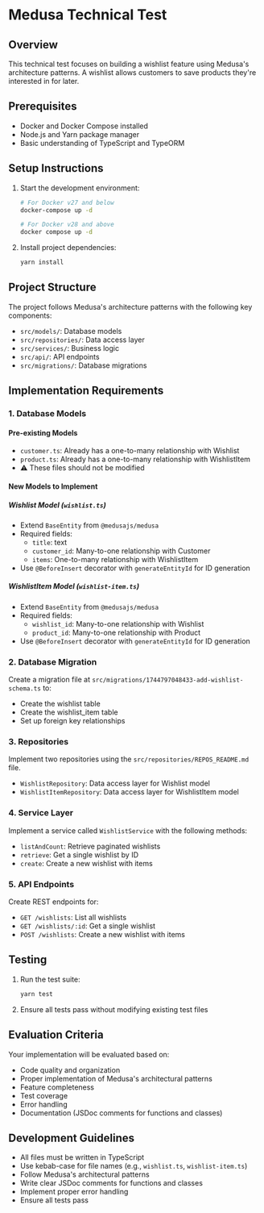 # Medusa Technical Test

## Overview

This technical test focuses on building a wishlist feature using Medusa's architecture patterns. A wishlist allows customers to save products they're interested in for later.

## Prerequisites

- Docker and Docker Compose installed
- Node.js and Yarn package manager
- Basic understanding of TypeScript and TypeORM

## Setup Instructions

1. Start the development environment:
   ```bash
   # For Docker v27 and below
   docker-compose up -d

   # For Docker v28 and above
   docker compose up -d
   ```

2. Install project dependencies:
   ```bash
   yarn install
   ```

## Project Structure

The project follows Medusa's architecture patterns with the following key components:

- `src/models/`: Database models
- `src/repositories/`: Data access layer
- `src/services/`: Business logic
- `src/api/`: API endpoints
- `src/migrations/`: Database migrations

## Implementation Requirements

### 1. Database Models

#### Pre-existing Models
- `customer.ts`: Already has a one-to-many relationship with Wishlist
- `product.ts`: Already has a one-to-many relationship with WishlistItem
- ⚠️ These files should not be modified

#### New Models to Implement

##### Wishlist Model (`wishlist.ts`)
- Extend `BaseEntity` from `@medusajs/medusa`
- Required fields:
  - `title`: text
  - `customer_id`: Many-to-one relationship with Customer
  - `items`: One-to-many relationship with WishlistItem
- Use `@BeforeInsert` decorator with `generateEntityId` for ID generation

##### WishlistItem Model (`wishlist-item.ts`)
- Extend `BaseEntity` from `@medusajs/medusa`
- Required fields:
  - `wishlist_id`: Many-to-one relationship with Wishlist
  - `product_id`: Many-to-one relationship with Product
- Use `@BeforeInsert` decorator with `generateEntityId` for ID generation

### 2. Database Migration

Create a migration file at `src/migrations/1744797048433-add-wishlist-schema.ts` to:
- Create the wishlist table
- Create the wishlist_item table
- Set up foreign key relationships

### 3. Repositories

Implement two repositories using the `src/repositories/REPOS_README.md` file.
- `WishlistRepository`: Data access layer for Wishlist model
- `WishlistItemRepository`: Data access layer for WishlistItem model

### 4. Service Layer

Implement a service called `WishlistService` with the following methods:
- `listAndCount`: Retrieve paginated wishlists
- `retrieve`: Get a single wishlist by ID
- `create`: Create a new wishlist with items

### 5. API Endpoints

Create REST endpoints for:
- `GET /wishlists`: List all wishlists
- `GET /wishlists/:id`: Get a single wishlist
- `POST /wishlists`: Create a new wishlist with items

## Testing

1. Run the test suite:
   ```bash
   yarn test
   ```

2. Ensure all tests pass without modifying existing test files

## Evaluation Criteria

Your implementation will be evaluated based on:
- Code quality and organization
- Proper implementation of Medusa's architectural patterns
- Feature completeness
- Test coverage
- Error handling
- Documentation (JSDoc comments for functions and classes)

## Development Guidelines

- All files must be written in TypeScript
- Use kebab-case for file names (e.g., `wishlist.ts`, `wishlist-item.ts`)
- Follow Medusa's architectural patterns
- Write clear JSDoc comments for functions and classes
- Implement proper error handling
- Ensure all tests pass